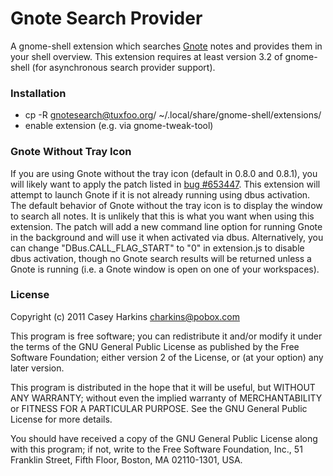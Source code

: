 Gnote Search Provider
=====================
A gnome-shell extension which searches [Gnote][1] notes and provides
them in your shell overview. This extension requires at least version
3.2 of gnome-shell (for asynchronous search provider support).

### Installation
* cp -R gnotesearch@tuxfoo.org/ ~/.local/share/gnome-shell/extensions/
* enable extension (e.g. via gnome-tweak-tool)

### Gnote Without Tray Icon
If you are using Gnote without the tray icon (default in 0.8.0 and 0.8.1),
you will likely want to apply the patch listed in [bug #653447][2]. This
extension will attempt to launch Gnote if it is not already running using
dbus activation. The default behavior of Gnote without the tray icon is
to display the window to search all notes. It is unlikely that this is
what you want when using this extension. The patch will add a new command
line option for running Gnote in the background and will use it when
activated via dbus. Alternatively, you can change "DBus.CALL_FLAG_START"
to "0" in extension.js to disable dbus activation, though no Gnote search
results will be returned unless a Gnote is running (i.e. a Gnote window
is open on one of your workspaces).

### License
Copyright (c) 2011 Casey Harkins <charkins@pobox.com>

This program is free software; you can redistribute it and/or
modify it under the terms of the GNU General Public License
as published by the Free Software Foundation; either version 2
of the License, or (at your option) any later version.

This program is distributed in the hope that it will be useful,
but WITHOUT ANY WARRANTY; without even the implied warranty of
MERCHANTABILITY or FITNESS FOR A PARTICULAR PURPOSE.  See the
GNU General Public License for more details.

You should have received a copy of the GNU General Public License
along with this program; if not, write to the Free Software
Foundation, Inc., 51 Franklin Street, Fifth Floor, Boston, MA  02110-1301, USA.

[1]: https://live.gnome.org/Gnote
[2]: https://bugzilla.gnome.org/show_bug.cgi?id=653447
